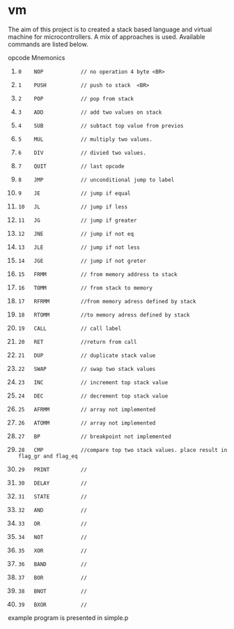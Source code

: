 # vm
The aim of this project is to created a stack based language and virtual machine for microcontrollers. A mix of approaches is used. Available commands are listed below.

opcode   Mnemonics
1.     0    NOP            // no operation 4 byte <BR>
2.     1    PUSH           // push to stack  <BR>
2.     2    POP            // pop from stack
2.     3    ADD            // add two values on stack
2.     4    SUB            // subtact top value from previos
2.     5    MUL            // multiply two values.
2.     6    DIV            // divied two values.
2.     7    QUIT           // last opcode
2.     8    JMP            // unconditional jump to label
2.     9    JE             // jump if equal
2.     10   JL             // jump if less
2.     11   JG             // jump if greater
2.     12   JNE            // jump if not eq
2.     13   JLE            // jump if not less
2.     14   JGE            // jump if not greter
2.     15   FRMM           // from memory address to stack
2.     16   TOMM           // from stack to memory
2.     17   RFRMM          //from memory adress defined by stack
2.     18   RTOMM          //to memory adress defined by stack
2.     19   CALL           // call label
2.     20   RET            //return from call
2.     21   DUP            // duplicate stack value
2.     22   SWAP           // swap two stack values
2.     23   INC            // increment top stack value
2.     24   DEC            // decrement top stack value
2.     25   AFRMM          // array not implemented
2.     26   ATOMM          // array not implemented
2.     27   BP             // breakpoint not implemented
2.     28   CMP            //compare top two stack values. place result in flag_gr and flag_eq
2.     29   PRINT          //
2.     30   DELAY          //
2.     31   STATE          //
2.     32   AND            //
2.     33   OR             //
2.     34   NOT            //
2.     35   XOR            //
2.     36   BAND           //
2.     37   BOR            //
2.     38   BNOT           //
2.     39   BXOR           //
     
      
example program is presented in simple.p
